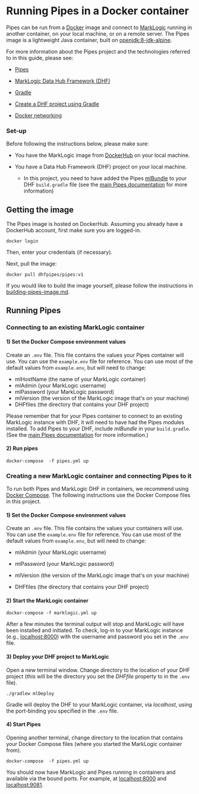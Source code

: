 # Running Pipes in a Docker container

Pipes can be run from a [Docker](https://docs.docker.com/engine/docker-overview/) image and connect to [MarkLogic](https://docs.marklogic.com/guide/getting-started/intro) running in another container, on your local machine, or on a remote server. The Pipes image is a lightweight Java container, built on [openjdk:8-jdk-alpine](https://hub.docker.com/_/openjdk).

For more information about the Pipes project and the technologies referred to in this guide, please see:

* [Pipes](https://github.com/marklogic-community/pipes)

* [MarkLogic Data Hub Framework (DHF)](https://docs.marklogic.com/datahub/)
* [Gradle](https://gradle.org/)

* [Create a DHF project using Gradle](http://docs.marklogic.com/datahub/projects/create-project-using-gradle.html) 
* [Docker networking](https://docs.docker.com/config/containers/container-networking/)

### Set-up

Before following the instructions below, please make sure:

* You have the MarkLogic image from [DockerHub](https://hub.docker.com/_/marklogic) on your local machine. 

* You have a Data Hub Framework (DHF) project on your local machine.
  * In this project, you need to have added the Pipes [mlBundle](https://github.com/marklogic-community/ml-gradle/wiki/Bundles) to your DHF ``build.gradle`` file (see the [main Pipes documentation](https://github.com/marklogic-community/pipes) for more information)
  
## Getting the image

The Pipes image is hosted on DockerHub. Assuming you already have a DockerHub account, first make sure you are logged-in. 

``docker login``

Then, enter your credentials (if necessary).

Next, pull the image:

``docker pull dhfpipes/pipes:v1``

If you would like to build the image yourself, please follow the instructions in [building-pipes-image.md](../building-pipes-image.md).

## Running Pipes

### Connecting to an existing MarkLogic container 

#### 1) Set the Docker Compose environment values

Create an ``.env`` file. This file contains the values your Pipes container will use. You can use the ``example.env`` file for reference. You can use most of the default values from ``example.env``, but will need to change:

* mlHostName (the name of your MarkLogic container)
* mlAdmin (your MarkLogic username)
* mlPassword (your MarkLogic password)
* mlVersion (the version of the MarkLogic image that's on your machine)
* DHFfiles (the directory that contains your DHF project)

Please remember that for your Pipes container to connect to an existing MarkLogic instance with DHF, it will need to have had the Pipes modules installed. To add Pipes to your DHF, include *mlBundle* in your ``build.gradle``. (See the [main Pipes documentation](https://github.com/marklogic-community/pipes) for more information.)

#### 2) Run pipes

``docker-compose  -f pipes.yml up``

### Creating a new MarkLogic container and connecting Pipes to it

To run both Pipes and MarkLogic DHF in containers, we recommend using [Docker Compose](https://docs.docker.com/compose/). The following instructions use the Docker Compose files in this project.

#### 1) Set the Docker Compose environment values

Create an ``.env`` file. This file contains the values your containers will use. You can use the ``example.env`` file for reference. You can use most of the default values from ``example.env``, but will need to change:

* mlAdmin (your MarkLogic username)

* mlPassword (your MarkLogic password)

* mlVersion (the version of the MarkLogic image that's on your machine)

* DHFfiles (the directory that contains your DHF project)

#### 2) Start the MarkLogic container

``docker-compose -f marklogic.yml up``

After a few minutes the terminal output will stop and MarkLogic will have been installed and initiated. To check, log-in to your MarkLogic instance (e.g., [localhost:8000]()) with the username and password you set in the ``.env`` file.

#### 3) Deploy your DHF project to MarkLogic

Open a new terminal window. Change directory to the location of your DHF project (this will be the directory you set the *DHFfile* property to in the ``.env`` file).

``./gradlew mlDeploy``

Gradle will deploy the DHF to your MarkLogic container, via *localhost*, using the port-binding you specified in the ``.env`` file.

#### 4) Start Pipes

Opening another terminal, change directory to the location that contains your Docker Compose files (where you started the MarkLogic container from).

``docker-compose  -f pipes.yml up``

You should now have MarkLogic and Pipes running in containers and available via the bound ports. For example, at [localhost:8000]() and [localhost:9081]().

